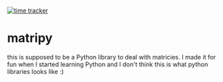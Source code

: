 [![time tracker](https://wakatime.com/badge/github/i3asm/matripy.svg)](https://wakatime.com/badge/github/i3asm/matripy)

# matripy

this is supposed to be a Python library to deal with matricies.
I made it for fun when I started learning Python and I don't think this is what python libraries looks like :)

